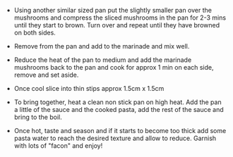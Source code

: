 * Using another similar sized pan put the slightly smaller pan over the mushrooms and compress the sliced mushrooms in the pan for 2-3 mins until they start to brown. Turn over and repeat until they have browned on both sides.

* Remove from the pan and add to the marinade and mix well.

* Reduce the heat of the pan to medium and add the marinade mushrooms back to the pan and cook for approx 1 min on each side, remove and set aside.

* Once cool slice into thin stips approx 1.5cm x 1.5cm 

* To bring together, heat a clean non stick pan on high heat. Add the pan a little of the sauce and the cooked pasta, add the rest of the sauce and bring to the boil.

* Once hot, taste and season and if it starts to become too thick add some pasta water to reach the desired texture and allow to reduce. Garnish with lots of "facon" and enjoy!